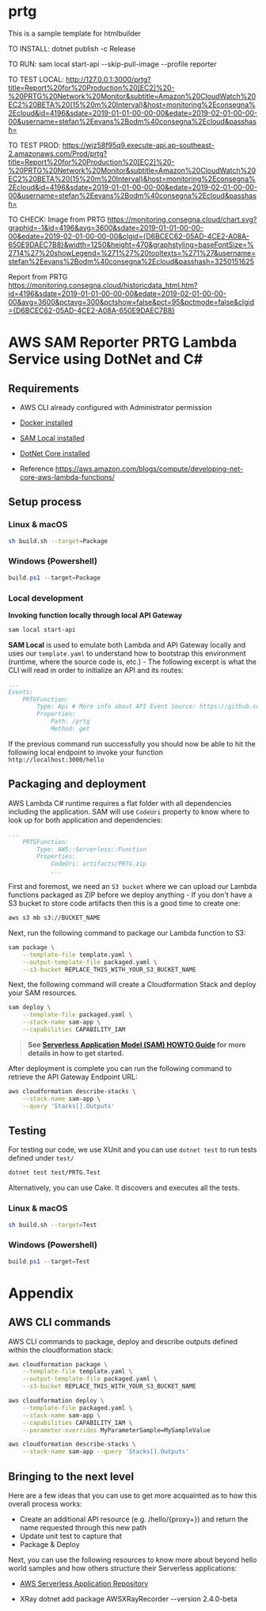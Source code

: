 
# prtg

This is a sample template for htmlbuilder

TO INSTALL:
dotnet publish -c Release

TO RUN:
sam local start-api --skip-pull-image --profile reporter

TO TEST LOCAL:
http://127.0.0.1:3000/prtg?title=Report%20for%20Production%20[EC2]%20-%20PRTG%20Network%20Monitor&subtitle=Amazon%20CloudWatch%20EC2%20BETA%20(15%20m%20Interval)&host=monitoring%2Econsegna%2Ecloud&id=4196&sdate=2019-01-01-00-00-00&edate=2019-02-01-00-00-00&username=stefan%2Eevans%2Bodm%40consegna%2Ecloud&passhash=

TO TEST PROD:
https://wjz58f95q9.execute-api.ap-southeast-2.amazonaws.com/Prod/prtg?title=Report%20for%20Production%20[EC2]%20-%20PRTG%20Network%20Monitor&subtitle=Amazon%20CloudWatch%20EC2%20BETA%20(15%20m%20Interval)&host=monitoring%2Econsegna%2Ecloud&id=4196&sdate=2019-01-01-00-00-00&edate=2019-02-01-00-00-00&username=stefan%2Eevans%2Bodm%40consegna%2Ecloud&passhash=




TO CHECK:
Image from PRTG
https://monitoring.consegna.cloud/chart.svg?graphid=-1&id=4196&avg=3600&sdate=2019-01-01-00-00-00&edate=2019-02-01-00-00-00&clgid={D6BCEC62-05AD-4CE2-A08A-650E9DAEC7B8}&width=1250&height=470&graphstyling=baseFontSize=%2714%27%20showLegend=%271%27%20tooltexts=%271%27&username=stefan%2Eevans%2Bodm%40consegna%2Ecloud&passhash=3250151625

Report from PRTG
https://monitoring.consegna.cloud/historicdata_html.htm?id=4196&sdate=2019-01-01-00-00-00&edate=2019-02-01-00-00-00&avg=3600&pctavg=300&pctshow=false&pct=95&pctmode=false&clgid={D6BCEC62-05AD-4CE2-A08A-650E9DAEC7B8}


# AWS SAM Reporter PRTG Lambda Service using DotNet and C#

## Requirements

* AWS CLI already configured with Administrator permission
* [Docker installed](https://www.docker.com/community-edition)
* [SAM Local installed](https://github.com/awslabs/aws-sam-cli)
* [DotNet Core installed](https://www.microsoft.com/net/download)

* Reference
https://aws.amazon.com/blogs/compute/developing-net-core-aws-lambda-functions/

## Setup process

### Linux & macOS

```bash
sh build.sh --target=Package
```

### Windows (Powershell)

```powershell
build.ps1 --target=Package
```

### Local development

**Invoking function locally through local API Gateway**

```bash
sam local start-api
```

**SAM Local** is used to emulate both Lambda and API Gateway locally and uses our `template.yaml` to understand how to bootstrap this environment (runtime, where the source code is, etc.) - The following excerpt is what the CLI will read in order to initialize an API and its routes:

```yaml
...
Events:
    PRTGFunction:
        Type: Api # More info about API Event Source: https://github.com/awslabs/serverless-application-model/blob/master/versions/2016-10-31.md#api
        Properties:
            Path: /prtg
            Method: get
```


If the previous command run successfully you should now be able to hit the following local endpoint to invoke your function `http://localhost:3000/hello`

## Packaging and deployment

AWS Lambda C# runtime requires a flat folder with all dependencies including the application. SAM will use `CodeUri` property to know where to look up for both application and dependencies:

```yaml
...
    PRTGFunction:
        Type: AWS::Serverless::Function
        Properties:
            CodeUri: artifacts/PRTG.zip            
            ...
```

First and foremost, we need an `S3 bucket` where we can upload our Lambda functions packaged as ZIP before we deploy anything - If you don't have a S3 bucket to store code artifacts then this is a good time to create one:

```bash
aws s3 mb s3://BUCKET_NAME
```

Next, run the following command to package our Lambda function to S3:

```bash
sam package \
    --template-file template.yaml \
    --output-template-file packaged.yaml \
    --s3-bucket REPLACE_THIS_WITH_YOUR_S3_BUCKET_NAME
```

Next, the following command will create a Cloudformation Stack and deploy your SAM resources.

```bash
sam deploy \
    --template-file packaged.yaml \
    --stack-name sam-app \
    --capabilities CAPABILITY_IAM
```

> **See [Serverless Application Model (SAM) HOWTO Guide](https://github.com/awslabs/serverless-application-model/blob/master/HOWTO.md) for more details in how to get started.**

After deployment is complete you can run the following command to retrieve the API Gateway Endpoint URL:

```bash
aws cloudformation describe-stacks \
    --stack-name sam-app \
    --query 'Stacks[].Outputs'
```
## Testing

For testing our code, we use XUnit and you can use `dotnet test` to run tests defined under `test/`

```bash
dotnet test test/PRTG.Test
```

Alternatively, you can use Cake. It discovers and executes all the tests.

### Linux & macOS

```bash
sh build.sh --target=Test
```

### Windows (Powershell)

```powershell
build.ps1 --target=Test
```

# Appendix

## AWS CLI commands

AWS CLI commands to package, deploy and describe outputs defined within the cloudformation stack:

```bash
aws cloudformation package \
    --template-file template.yaml \
    --output-template-file packaged.yaml \
    --s3-bucket REPLACE_THIS_WITH_YOUR_S3_BUCKET_NAME

aws cloudformation deploy \
    --template-file packaged.yaml \
    --stack-name sam-app \
    --capabilities CAPABILITY_IAM \
    --parameter-overrides MyParameterSample=MySampleValue

aws cloudformation describe-stacks \
    --stack-name sam-app --query 'Stacks[].Outputs'
```

## Bringing to the next level

Here are a few ideas that you can use to get more acquainted as to how this overall process works:

* Create an additional API resource (e.g. /hello/{proxy+}) and return the name requested through this new path
* Update unit test to capture that
* Package & Deploy

Next, you can use the following resources to know more about beyond hello world samples and how others structure their Serverless applications:

* [AWS Serverless Application Repository](https://aws.amazon.com/serverless/serverlessrepo/)

* XRay
dotnet add package AWSXRayRecorder --version 2.4.0-beta